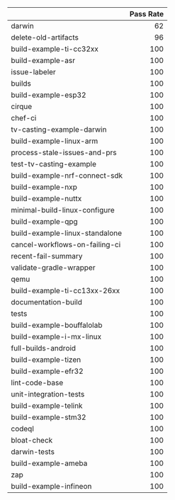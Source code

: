 |                                |   Pass Rate |
|:-------------------------------|------------:|
| darwin                         |          62 |
| delete-old-artifacts           |          96 |
| build-example-ti-cc32xx        |         100 |
| build-example-asr              |         100 |
| issue-labeler                  |         100 |
| builds                         |         100 |
| build-example-esp32            |         100 |
| cirque                         |         100 |
| chef-ci                        |         100 |
| tv-casting-example-darwin      |         100 |
| build-example-linux-arm        |         100 |
| process-stale-issues-and-prs   |         100 |
| test-tv-casting-example        |         100 |
| build-example-nrf-connect-sdk  |         100 |
| build-example-nxp              |         100 |
| build-example-nuttx            |         100 |
| minimal-build-linux-configure  |         100 |
| build-example-qpg              |         100 |
| build-example-linux-standalone |         100 |
| cancel-workflows-on-failing-ci |         100 |
| recent-fail-summary            |         100 |
| validate-gradle-wrapper        |         100 |
| qemu                           |         100 |
| build-example-ti-cc13xx-26xx   |         100 |
| documentation-build            |         100 |
| tests                          |         100 |
| build-example-bouffalolab      |         100 |
| build-example-i-mx-linux       |         100 |
| full-builds-android            |         100 |
| build-example-tizen            |         100 |
| build-example-efr32            |         100 |
| lint-code-base                 |         100 |
| unit-integration-tests         |         100 |
| build-example-telink           |         100 |
| build-example-stm32            |         100 |
| codeql                         |         100 |
| bloat-check                    |         100 |
| darwin-tests                   |         100 |
| build-example-ameba            |         100 |
| zap                            |         100 |
| build-example-infineon         |         100 |
